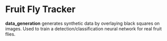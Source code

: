 # Fruit Fly Tracker

**data_generation** generates synthetic data by overlaying black squares on images. Used to train a detection/classification neural network for real fruit flies.

